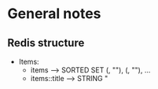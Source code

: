 # General notes

## Redis structure

- Items:
    - items --> SORTED SET (<sort1>, "<id1>"), (<sort2>, "<id2>"), ...
	- items:<id>:title --> STRING "<title>"
	- items:<id>:tags --> SET "<tag1>", "<tag2>", ...
- Tags:
    - tags --> SET "<tag1>", "<tag2>", ...


## ToDos/Ideas

+ Add submit functionality to edit cards
- Implement tag coloring
+ Load autocomplete tags from backend
- Implement labels for API keys?
+ Move js to file
- Refactor frontend to Elm
+ Remove scroll on vertical overflow of card-content
+ Bug: Autocomplete broken on second tag
+ Add UI to initiate editing items
+ Add UI to edit items
+ Add UI to delete items
- Refactor item/tags reloading to be purely from backend --> Implement "Reload" function
- Add "done" to item data & sync
- Push-Sync "done" status
- Bug: Page jumps to top upon button clicks
- Implement "Delete all done items"
- Add eternal set of titles for autocomplete
+ Refactor api key authentication to central route